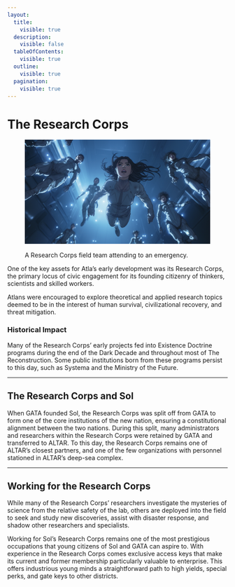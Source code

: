 ```yaml
---
layout:
  title:
    visible: true
  description:
    visible: false
  tableOfContents:
    visible: true
  outline:
    visible: true
  pagination:
    visible: true
---
```


# The Research Corps

<figure><img src="../../../.gitbook/assets/helios-1.png" alt=""><figcaption><p>A Research Corps field team attending to an emergency.</p></figcaption></figure>

One of the key assets for Atla’s early development was its Research Corps, the primary locus of civic engagement for its founding citizenry of thinkers, scientists and skilled workers.

Atlans were encouraged to explore theoretical and applied research topics deemed to be in the interest of human survival, civilizational recovery, and threat mitigation.

### Historical Impact

Many of the Research Corps’ early projects fed into Existence Doctrine programs during the end of the Dark Decade and throughout most of The Reconstruction. Some public institutions born from these programs persist to this day, such as Systema and the Ministry of the Future.

***

## The Research Corps and Sol

When GATA founded Sol, the Research Corps was split off from GATA to form one of the core institutions of the new nation, ensuring a constitutional alignment between the two nations. During this split, many administrators and researchers within the Research Corps were retained by GATA and transferred to ALTAR. To this day, the Research Corps remains one of ALTAR’s closest partners, and one of the few organizations with personnel stationed in ALTAR’s deep-sea complex.

***

## Working for the Research Corps

While many of the Research Corps’ researchers investigate the mysteries of science from the relative safety of the lab, others are deployed into the field to seek and study new discoveries, assist with disaster response, and shadow other researchers and specialists.

Working for Sol’s Research Corps remains one of the most prestigious occupations that young citizens of Sol and GATA can aspire to. With experience in the Research Corps comes exclusive access keys that make its current and former membership particularly valuable to enterprise. This offers industrious young minds a straightforward path to high yields, special perks, and gate keys to other districts.

